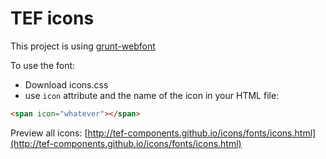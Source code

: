 # TEF icons

This project is using [grunt-webfont](https://github.com/sapegin/grunt-webfont)

To use the font:
- Download icons.css
- use `icon` attribute and the name of the icon in your HTML file:

```html
<span icon="whatever"></span>
```

Preview all icons: [http://tef-components.github.io/icons/fonts/icons.html](http://tef-components.github.io/icons/fonts/icons.html)
